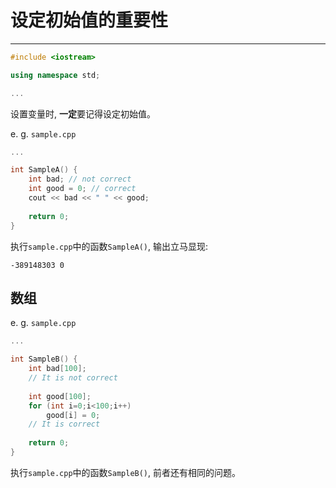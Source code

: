 # 设定初始值的重要性

----

```c++
#include <iostream> 

using namespace std; 

...
```

设置变量时, **一定**要记得设定初始值。

e. g. `sample.cpp`
```c++
...

int SampleA() {
    int bad; // not correct
    int good = 0; // correct
    cout << bad << " " << good;
    
    return 0; 
}
```
执行`sample.cpp`中的函数`SampleA()`, 输出立马显现:
```
-389148303 0
```

## 数组

e. g. `sample.cpp`
```c++
...

int SampleB() {
    int bad[100]; 
    // It is not correct
    
    int good[100]; 
    for (int i=0;i<100;i++) 
        good[i] = 0;
    // It is correct
    
    return 0; 
}
```
执行`sample.cpp`中的函数`SampleB()`, 前者还有相同的问题。